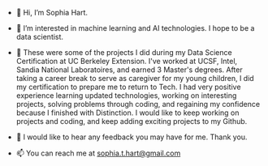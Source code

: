 - 👋 Hi, I’m Sophia Hart.

- 👀 I’m interested in machine learning and AI technologies. I hope to be a data scientist.

- 🌱 These were some of the projects I did during my Data Science Certification at UC Berkeley Extension. I've worked at UCSF, Intel, Sandia National Laboratoires, and earned 3 Master's degrees. After taking a career break to serve as caregiver for my young children, I did my certification to prepare me to return to Tech. I had very positive experience learning updated technologies, working on interesting projects, solving problems through coding, and regaining my confidence because I finished with Distinction. I would like to keep working on projects and coding, and keep adding exciting projects to my Github.     

- 💞️ I would like to hear any feedback you may have for me. Thank you.

- 📫 You can reach me at sophia.t.hart@gmail.com

<!---
SophiaTangHart/SophiaTangHart is a ✨ special ✨ repository because its `README.md` (this file) appears on your GitHub profile.
You can click the Preview link to take a look at your changes.
--->
